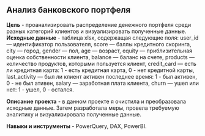 ## Анализ банковского портфеля

**Цель** - проанализировать распределение денежного портфеля среди разных категорий клиентов и визуализировать полученные данные.
**Исходные данные** - таблица xlsx, содержащая следующие поля:
user_id — идентификатор пользователя,
score — баллы кредитного скоринга,
city — город,
gender — пол,
age — возраст,
equity — приблизительная оценка собственности клиента,
balance — баланс на счете,
products — количество продуктов, которыми пользуется клиент,
credit_card — есть ли кредитная карта:
  1 - есть кредитная карта,
  0 - нет кредитной карты,
last_activity — был ли клиент активен последнее время:
  1 - был активен,
  0 - не был ативен,
salary — заработная плата клиента,
churn — ушел или нет:
  1 - ушел,
  0 - остался.

**Описание проекта** - в данном проекте я очистила и преобразовала исходные данные. Затем разработала меры, провела требуемую аналитику и визуализировала полученные данные.

**Навыки и инструменты** - PowerQuery, DAX, PowerBI.
